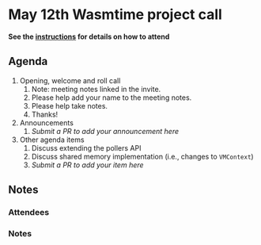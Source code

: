 # May 12th Wasmtime project call

**See the [instructions](../README.md) for details on how to attend**

## Agenda
1. Opening, welcome and roll call
    1. Note: meeting notes linked in the invite.
    1. Please help add your name to the meeting notes.
    1. Please help take notes.
    1. Thanks!
1. Announcements
    1. _Submit a PR to add your announcement here_
1. Other agenda items
    1. Discuss extending the pollers API
    1. Discuss shared memory implementation (i.e., changes to `VMContext`)
    1. _Submit a PR to add your item here_

## Notes

### Attendees

### Notes
